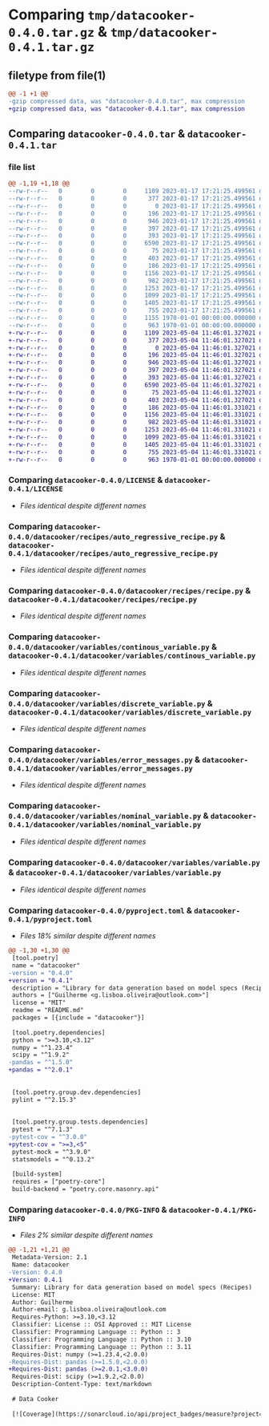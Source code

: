 # Comparing `tmp/datacooker-0.4.0.tar.gz` & `tmp/datacooker-0.4.1.tar.gz`

## filetype from file(1)

```diff
@@ -1 +1 @@
-gzip compressed data, was "datacooker-0.4.0.tar", max compression
+gzip compressed data, was "datacooker-0.4.1.tar", max compression
```

## Comparing `datacooker-0.4.0.tar` & `datacooker-0.4.1.tar`

### file list

```diff
@@ -1,19 +1,18 @@
--rw-r--r--   0        0        0     1109 2023-01-17 17:21:25.499561 datacooker-0.4.0/LICENSE
--rw-r--r--   0        0        0      377 2023-01-17 17:21:25.499561 datacooker-0.4.0/README.md
--rw-r--r--   0        0        0        0 2023-01-17 17:21:25.499561 datacooker-0.4.0/datacooker/__init__.py
--rw-r--r--   0        0        0      196 2023-01-17 17:21:25.499561 datacooker-0.4.0/datacooker/recipes/__init__.py
--rw-r--r--   0        0        0      946 2023-01-17 17:21:25.499561 datacooker-0.4.0/datacooker/recipes/auto_regressive_recipe.py
--rw-r--r--   0        0        0      397 2023-01-17 17:21:25.499561 datacooker-0.4.0/datacooker/recipes/logit_recipe.py
--rw-r--r--   0        0        0      393 2023-01-17 17:21:25.499561 datacooker-0.4.0/datacooker/recipes/poisson_recipe.py
--rw-r--r--   0        0        0     6590 2023-01-17 17:21:25.499561 datacooker-0.4.0/datacooker/recipes/recipe.py
--rw-r--r--   0        0        0       75 2023-01-17 17:21:25.499561 datacooker-0.4.0/datacooker/utils/__init__.py
--rw-r--r--   0        0        0      403 2023-01-17 17:21:25.499561 datacooker-0.4.0/datacooker/utils/is_valid_fraction.py
--rw-r--r--   0        0        0      186 2023-01-17 17:21:25.499561 datacooker-0.4.0/datacooker/variables/__init__.py
--rw-r--r--   0        0        0     1156 2023-01-17 17:21:25.499561 datacooker-0.4.0/datacooker/variables/continous_variable.py
--rw-r--r--   0        0        0      982 2023-01-17 17:21:25.499561 datacooker-0.4.0/datacooker/variables/discrete_variable.py
--rw-r--r--   0        0        0     1253 2023-01-17 17:21:25.499561 datacooker-0.4.0/datacooker/variables/error_messages.py
--rw-r--r--   0        0        0     1099 2023-01-17 17:21:25.499561 datacooker-0.4.0/datacooker/variables/nominal_variable.py
--rw-r--r--   0        0        0     1405 2023-01-17 17:21:25.499561 datacooker-0.4.0/datacooker/variables/variable.py
--rw-r--r--   0        0        0      755 2023-01-17 17:21:25.499561 datacooker-0.4.0/pyproject.toml
--rw-r--r--   0        0        0     1155 1970-01-01 00:00:00.000000 datacooker-0.4.0/setup.py
--rw-r--r--   0        0        0      963 1970-01-01 00:00:00.000000 datacooker-0.4.0/PKG-INFO
+-rw-r--r--   0        0        0     1109 2023-05-04 11:46:01.327021 datacooker-0.4.1/LICENSE
+-rw-r--r--   0        0        0      377 2023-05-04 11:46:01.327021 datacooker-0.4.1/README.md
+-rw-r--r--   0        0        0        0 2023-05-04 11:46:01.327021 datacooker-0.4.1/datacooker/__init__.py
+-rw-r--r--   0        0        0      196 2023-05-04 11:46:01.327021 datacooker-0.4.1/datacooker/recipes/__init__.py
+-rw-r--r--   0        0        0      946 2023-05-04 11:46:01.327021 datacooker-0.4.1/datacooker/recipes/auto_regressive_recipe.py
+-rw-r--r--   0        0        0      397 2023-05-04 11:46:01.327021 datacooker-0.4.1/datacooker/recipes/logit_recipe.py
+-rw-r--r--   0        0        0      393 2023-05-04 11:46:01.327021 datacooker-0.4.1/datacooker/recipes/poisson_recipe.py
+-rw-r--r--   0        0        0     6590 2023-05-04 11:46:01.327021 datacooker-0.4.1/datacooker/recipes/recipe.py
+-rw-r--r--   0        0        0       75 2023-05-04 11:46:01.327021 datacooker-0.4.1/datacooker/utils/__init__.py
+-rw-r--r--   0        0        0      403 2023-05-04 11:46:01.327021 datacooker-0.4.1/datacooker/utils/is_valid_fraction.py
+-rw-r--r--   0        0        0      186 2023-05-04 11:46:01.331021 datacooker-0.4.1/datacooker/variables/__init__.py
+-rw-r--r--   0        0        0     1156 2023-05-04 11:46:01.331021 datacooker-0.4.1/datacooker/variables/continous_variable.py
+-rw-r--r--   0        0        0      982 2023-05-04 11:46:01.331021 datacooker-0.4.1/datacooker/variables/discrete_variable.py
+-rw-r--r--   0        0        0     1253 2023-05-04 11:46:01.331021 datacooker-0.4.1/datacooker/variables/error_messages.py
+-rw-r--r--   0        0        0     1099 2023-05-04 11:46:01.331021 datacooker-0.4.1/datacooker/variables/nominal_variable.py
+-rw-r--r--   0        0        0     1405 2023-05-04 11:46:01.331021 datacooker-0.4.1/datacooker/variables/variable.py
+-rw-r--r--   0        0        0      755 2023-05-04 11:46:01.331021 datacooker-0.4.1/pyproject.toml
+-rw-r--r--   0        0        0      963 1970-01-01 00:00:00.000000 datacooker-0.4.1/PKG-INFO
```

### Comparing `datacooker-0.4.0/LICENSE` & `datacooker-0.4.1/LICENSE`

 * *Files identical despite different names*

### Comparing `datacooker-0.4.0/datacooker/recipes/auto_regressive_recipe.py` & `datacooker-0.4.1/datacooker/recipes/auto_regressive_recipe.py`

 * *Files identical despite different names*

### Comparing `datacooker-0.4.0/datacooker/recipes/recipe.py` & `datacooker-0.4.1/datacooker/recipes/recipe.py`

 * *Files identical despite different names*

### Comparing `datacooker-0.4.0/datacooker/variables/continous_variable.py` & `datacooker-0.4.1/datacooker/variables/continous_variable.py`

 * *Files identical despite different names*

### Comparing `datacooker-0.4.0/datacooker/variables/discrete_variable.py` & `datacooker-0.4.1/datacooker/variables/discrete_variable.py`

 * *Files identical despite different names*

### Comparing `datacooker-0.4.0/datacooker/variables/error_messages.py` & `datacooker-0.4.1/datacooker/variables/error_messages.py`

 * *Files identical despite different names*

### Comparing `datacooker-0.4.0/datacooker/variables/nominal_variable.py` & `datacooker-0.4.1/datacooker/variables/nominal_variable.py`

 * *Files identical despite different names*

### Comparing `datacooker-0.4.0/datacooker/variables/variable.py` & `datacooker-0.4.1/datacooker/variables/variable.py`

 * *Files identical despite different names*

### Comparing `datacooker-0.4.0/pyproject.toml` & `datacooker-0.4.1/pyproject.toml`

 * *Files 18% similar despite different names*

```diff
@@ -1,30 +1,30 @@
 [tool.poetry]
 name = "datacooker"
-version = "0.4.0"
+version = "0.4.1"
 description = "Library for data generation based on model specs (Recipes)"
 authors = ["Guilherme <g.lisboa.oliveira@outlook.com>"]
 license = "MIT"
 readme = "README.md"
 packages = [{include = "datacooker"}]
 
 [tool.poetry.dependencies]
 python = ">=3.10,<3.12"
 numpy = "^1.23.4"
 scipy = "^1.9.2"
-pandas = "^1.5.0"
+pandas = "^2.0.1"
 
 
 [tool.poetry.group.dev.dependencies]
 pylint = "^2.15.3"
 
 
 [tool.poetry.group.tests.dependencies]
 pytest = "^7.1.3"
-pytest-cov = "^3.0.0"
+pytest-cov = ">=3,<5"
 pytest-mock = "^3.9.0"
 statsmodels = "^0.13.2"
 
 [build-system]
 requires = ["poetry-core"]
 build-backend = "poetry.core.masonry.api"
```

### Comparing `datacooker-0.4.0/PKG-INFO` & `datacooker-0.4.1/PKG-INFO`

 * *Files 2% similar despite different names*

```diff
@@ -1,21 +1,21 @@
 Metadata-Version: 2.1
 Name: datacooker
-Version: 0.4.0
+Version: 0.4.1
 Summary: Library for data generation based on model specs (Recipes)
 License: MIT
 Author: Guilherme
 Author-email: g.lisboa.oliveira@outlook.com
 Requires-Python: >=3.10,<3.12
 Classifier: License :: OSI Approved :: MIT License
 Classifier: Programming Language :: Python :: 3
 Classifier: Programming Language :: Python :: 3.10
 Classifier: Programming Language :: Python :: 3.11
 Requires-Dist: numpy (>=1.23.4,<2.0.0)
-Requires-Dist: pandas (>=1.5.0,<2.0.0)
+Requires-Dist: pandas (>=2.0.1,<3.0.0)
 Requires-Dist: scipy (>=1.9.2,<2.0.0)
 Description-Content-Type: text/markdown
 
 # Data Cooker
 
 [![Coverage](https://sonarcloud.io/api/project_badges/measure?project=OStatsAA_data-cooker&metric=coverage)](https://sonarcloud.io/summary/new_code?id=OStatsAA_data-cooker)
```

